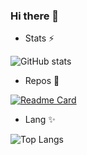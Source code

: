 ### Hi there 👋

- Stats ⚡

![GitHub stats](https://github-readme-stats.vercel.app/api?username=Aurelie-Kamgang&bg_color=30,e96443,904e95&title_color=fff&text_color=fff&show_icons=true&icon_color=ffff)

- Repos 🔭

[![Readme Card](https://github-readme-stats.vercel.app/api/pin/?username=Aurelie-Kamgang&repo=/introduction-docker/student-list&show_owner=true)](https://github.com/Aurelie-Kamgang/introduction-docker/student-list)

- Lang ✨

![Top Langs](https://github-readme-stats.vercel.app/api/top-langs/?username=Aurelie-Kamgang&langs_count=10&theme=tokyonight)


<!--
**Aurelie-Kamgang/Aurelie-Kamgang** is a ✨ _special_ ✨ repository because its `README.md` (this file) appears on your GitHub profile.

Here are some ideas to get you started:

- 🔭 I’m currently working on ...
- 🌱 I’m currently learning ...
- 👯 I’m looking to collaborate on ...
- 🤔 I’m looking for help with ...
- 💬 Ask me about ...
- 📫 How to reach me: ...
- 😄 Pronouns: ...
- ⚡ Fun fact: ...
-->
